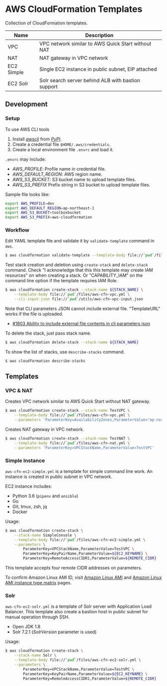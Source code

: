 AWS CloudFormation Templates
=============================

Collection of CloudFormation templates.

| Name       | Description |
|------------|-------------|
| VPC        | VPC network similar to AWS Quick Start without NAT |
| NAT        | NAT gateway in VPC network |
| EC2 Simple | Single EC2 instance in public subnet, EIP attached |
| EC2 Solr   | Solr search server behind ALB with bastion support |

Development
-----------

### Setup

To use AWS CLI tools

1. Install [*awscli*](http://aws.amazon.com/jp/cli/) from [*PyPI*](https://pypi.python.org/pypi/awscli).
2. Create a credential file `$HOME/.aws/credentials`.
3. Create a local environment file `.envrc` and load it.

`.envrc` may include:

- *AWS_PROFILE*: Profile name in credential file.
- *AWS_DEFAULT_REGION*: AWS region name.
- *AWS_S3_BUCKET*: S3 bucket name to upload template files.
- *AWS_S3_PREFIX* Prefix string in S3 bucket to upload template files.

Sample file looks like:

```bash
export AWS_PROFILE=dev
export AWS_DEFAULT_REGION=ap-northeast-1
export AWS_S3_BUCKET=toolboxbucket
export AWS_S3_PREFIX=aws-cloudformation
```

### Workflow

Edit YAML template file and validate it by `validate-template` command in `aws`.

```bash
$ aws cloudformation validate-template --template-body file://`pwd`/files/aws-cfn-vpc.yml
```

Test stack creation and deletion using `create-stack` and `delete-stack` command.
Check "I acknowledge that this this template may create IAM resources" on when creating a stack.
Or "CAPABILITY_IAM" on the command line option if the template requires IAM Role.

```bash
$ aws cloudformation create-stack --stack-name ${STACK_NAME} \
    --template-body file://`pwd`/files/aws-cfn-vpc.yml \
    --cli-input-json file://`pwd`/utils/aws-cfn-vpc-input.json
```

Note that CLI parameters JSON cannot include external file.
"TemplateURL" works if the file is uploaded.

- [#1803 Ability to include external file contents in cli parameters json](https://github.com/aws/aws-cli/issues/1803)

To delete the stack, just pass stack name.

```bash
$ aws cloudformation delete-stack --stack-name ${STACK_NAME}
```

To show the list of stacks, use ``describe-stacks`` command.

```bash
$ aws cloudformation describe-stacks
```

Templates
---------

### VPC & NAT

Creates VPC network similar to AWS Quick Start without NAT gateway.

```bash
$ aws cloudformation create-stack --stack-name TestVPC \
    --template-body file://`pwd`/files/aws-cfn-vpc.yml \
    --parameters 'ParameterKey=AvailabilityZones,ParameterValue="ap-northeast-1d,ap-northeast-1c"'
```

Creates NAT gateway in VPC network.

```bash
$ aws cloudformation create-stack --stack-name TestNAT \
    --template-body file://`pwd`/files/aws-cfn-nat.yml \
    --parameters 'ParameterKey=VPCStackName,ParameterValue=TestVPC'
```

### Simple Instance

`aws-cfn-ec2-simple.yml` is a template for simple command line work.
An instance is created in public subnet in VPC network.

EC2 instance includes:

* Python 3.6 (`pipenv` and `ansible`)
* Go
* Git, tmux, zsh, jq
* Docker

Usage:

```bash
$ aws cloudformation create-stack \
    --stack-name SimpleConsole \
    --template-body file://`pwd`/files/aws-cfn-ec2-simple.yml \
    --parameters \
        ParameterKey=VPCStackName,ParameterValue=TestVPC \
        ParameterKey=KeyPairName,ParameterValue=${EC2_KEYNAME} \
        ParameterKey=RemoteAccessCIDR1,ParameterValue=${REMOTE_CIDR}
```

This template accepts four remote CIDR addresses on parameters.

To confirm Amazon Linux AMI ID, visit [Amazon Linux AMI](http://aws.amazon.com/jp/amazon-linux-ami/)
and [Amazon Linux AMI instance type matrix](https://aws.amazon.com/jp/amazon-linux-ami/instance-type-matrix/) pages.

### Solr

`aws-cfn-ec2-solr.yml` is a template of Solr server with Application Load Balancer.
This template also create a bastion host in public subnet for manual operation through SSH.

* Open JDK 1.8
* Solr 7.2.1 (*SolrVersion* parameter is used)

Usage:

```bash
$ aws cloudformation create-stack \
    --stack-name Solr \
    --template-body file://`pwd`/files/aws-cfn-ec2-solr.yml \
    --parameters \
        ParameterKey=VPCStackName,ParameterValue=TestVPC \
        ParameterKey=KeyPairName,ParameterValue=${EC2_KEYNAME} \
        ParameterKey=RemoteAccessCIDR1,ParameterValue=${REMOTE_CIDR}
```
